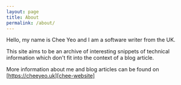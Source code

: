 ```yaml
---
layout: page
title: About
permalink: /about/
---
```


Hello, my name is Chee Yeo and I am a software writer from the UK.

This site aims to be an archive of interesting snippets of technical information which don't fit into the context of a blog article.

More information about me and blog articles can be found on [https://cheeyeo.uk][chee-website]

[chee-website]: https://cheeyeo.uk
